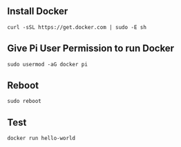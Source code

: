 ## Install Docker

```
curl -sSL https://get.docker.com | sudo -E sh
```

## Give Pi User Permission to run Docker

```
sudo usermod -aG docker pi
```

## Reboot

```
sudo reboot
```

## Test

```
docker run hello-world

```


